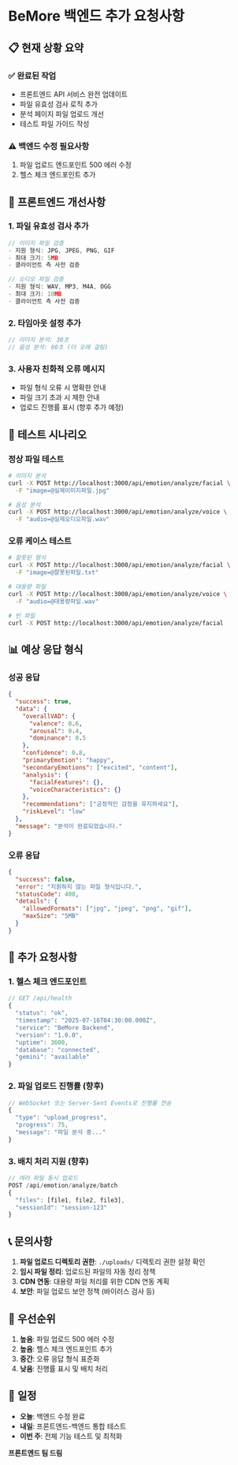 # BeMore 백엔드 추가 요청사항

## 📋 **현재 상황 요약**

### ✅ **완료된 작업**
- 프론트엔드 API 서비스 완전 업데이트
- 파일 유효성 검사 로직 추가
- 분석 페이지 파일 업로드 개선
- 테스트 파일 가이드 작성

### ⚠️ **백엔드 수정 필요사항**
1. 파일 업로드 엔드포인트 500 에러 수정
2. 헬스 체크 엔드포인트 추가

## 🎯 **프론트엔드 개선사항**

### 1. 파일 유효성 검사 추가
```typescript
// 이미지 파일 검증
- 지원 형식: JPG, JPEG, PNG, GIF
- 최대 크기: 5MB
- 클라이언트 측 사전 검증

// 오디오 파일 검증  
- 지원 형식: WAV, MP3, M4A, OGG
- 최대 크기: 10MB
- 클라이언트 측 사전 검증
```

### 2. 타임아웃 설정 추가
```typescript
// 이미지 분석: 30초
// 음성 분석: 60초 (더 오래 걸림)
```

### 3. 사용자 친화적 오류 메시지
- 파일 형식 오류 시 명확한 안내
- 파일 크기 초과 시 제한 안내
- 업로드 진행률 표시 (향후 추가 예정)

## 🧪 **테스트 시나리오**

### 정상 파일 테스트
```bash
# 이미지 분석
curl -X POST http://localhost:3000/api/emotion/analyze/facial \
  -F "image=@실제이미지파일.jpg"

# 음성 분석
curl -X POST http://localhost:3000/api/emotion/analyze/voice \
  -F "audio=@실제오디오파일.wav"
```

### 오류 케이스 테스트
```bash
# 잘못된 형식
curl -X POST http://localhost:3000/api/emotion/analyze/facial \
  -F "image=@잘못된파일.txt"

# 대용량 파일
curl -X POST http://localhost:3000/api/emotion/analyze/voice \
  -F "audio=@대용량파일.wav"

# 빈 파일
curl -X POST http://localhost:3000/api/emotion/analyze/facial
```

## 📊 **예상 응답 형식**

### 성공 응답
```json
{
  "success": true,
  "data": {
    "overallVAD": {
      "valence": 0.6,
      "arousal": 0.4,
      "dominance": 0.5
    },
    "confidence": 0.8,
    "primaryEmotion": "happy",
    "secondaryEmotions": ["excited", "content"],
    "analysis": {
      "facialFeatures": {},
      "voiceCharacteristics": {}
    },
    "recommendations": ["긍정적인 감정을 유지하세요"],
    "riskLevel": "low"
  },
  "message": "분석이 완료되었습니다."
}
```

### 오류 응답
```json
{
  "success": false,
  "error": "지원하지 않는 파일 형식입니다.",
  "statusCode": 400,
  "details": {
    "allowedFormats": ["jpg", "jpeg", "png", "gif"],
    "maxSize": "5MB"
  }
}
```

## 🔧 **추가 요청사항**

### 1. 헬스 체크 엔드포인트
```typescript
// GET /api/health
{
  "status": "ok",
  "timestamp": "2025-07-16T04:30:00.000Z",
  "service": "BeMore Backend",
  "version": "1.0.0",
  "uptime": 3600,
  "database": "connected",
  "gemini": "available"
}
```

### 2. 파일 업로드 진행률 (향후)
```typescript
// WebSocket 또는 Server-Sent Events로 진행률 전송
{
  "type": "upload_progress",
  "progress": 75,
  "message": "파일 분석 중..."
}
```

### 3. 배치 처리 지원 (향후)
```typescript
// 여러 파일 동시 업로드
POST /api/emotion/analyze/batch
{
  "files": [file1, file2, file3],
  "sessionId": "session-123"
}
```

## 📞 **문의사항**

1. **파일 업로드 디렉토리 권한**: `./uploads/` 디렉토리 권한 설정 확인
2. **임시 파일 정리**: 업로드된 파일의 자동 정리 정책
3. **CDN 연동**: 대용량 파일 처리를 위한 CDN 연동 계획
4. **보안**: 파일 업로드 보안 정책 (바이러스 검사 등)

## 🎯 **우선순위**

1. **높음**: 파일 업로드 500 에러 수정
2. **높음**: 헬스 체크 엔드포인트 추가
3. **중간**: 오류 응답 형식 표준화
4. **낮음**: 진행률 표시 및 배치 처리

## 📅 **일정**

- **오늘**: 백엔드 수정 완료
- **내일**: 프론트엔드-백엔드 통합 테스트
- **이번 주**: 전체 기능 테스트 및 최적화

**프론트엔드 팀 드림** 